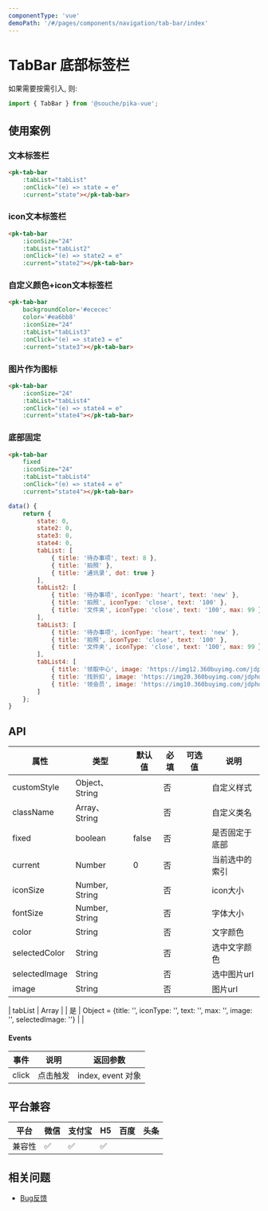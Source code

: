 ```yaml
---
componentType: 'vue'
demoPath: '/#/pages/components/navigation/tab-bar/index'
---
```


# TabBar 底部标签栏

如果需要按需引入, 则:

```js
import { TabBar } from '@souche/pika-vue';
```

## 使用案例

### 文本标签栏

```html
<pk-tab-bar
    :tabList="tabList"
    :onClick="(e) => state = e"
    :current="state"></pk-tab-bar>
```
### icon文本标签栏

```html
<pk-tab-bar
    :iconSize="24"
    :tabList="tabList2"
    :onClick="(e) => state2 = e"
    :current="state2"></pk-tab-bar>
```

### 自定义颜色+icon文本标签栏

```html
<pk-tab-bar
    backgroundColor='#ececec'
    color='#ea6bb8'
    :iconSize="24"
    :tabList="tabList3"
    :onClick="(e) => state3 = e"
    :current="state3"></pk-tab-bar>
```

### 图片作为图标

```html
<pk-tab-bar
    :iconSize="24"
    :tabList="tabList4"
    :onClick="(e) => state4 = e"
    :current="state4"></pk-tab-bar>
```
### 底部固定

```html
<pk-tab-bar
    fixed
    :iconSize="24"
    :tabList="tabList4"
    :onClick="(e) => state4 = e"
    :current="state4"></pk-tab-bar>
```
```js
data() {
    return {
        state: 0,
        state2: 0,
        state3: 0,
        state4: 0,
        tabList: [
            { title: '待办事项', text: 8 },
            { title: '拍照' },
            { title: '通讯录', dot: true }
        ],
        tabList2: [
            { title: '待办事项', iconType: 'heart', text: 'new' },
            { title: '拍照', iconType: 'close', text: '100' },
            { title: '文件夹', iconType: 'close', text: '100', max: 99 }
        ],
        tabList3: [
            { title: '待办事项', iconType: 'heart', text: 'new' },
            { title: '拍照', iconType: 'close', text: '100' },
            { title: '文件夹', iconType: 'close', text: '100', max: 99 }
        ],
        tabList4: [
            { title: '领取中心', image: 'https://img12.360buyimg.com/jdphoto/s72x72_jfs/t6160/14/2008729947/2754/7d512a86/595c3aeeNa89ddf71.png', selectedImage: 'https://img14.360buyimg.com/jdphoto/s72x72_jfs/t17251/336/1311038817/3177/72595a07/5ac44618Na1db7b09.png', text: 'new' },
            { title: '找折扣', image: 'https://img20.360buyimg.com/jdphoto/s72x72_jfs/t15151/308/1012305375/2300/536ee6ef/5a411466N040a074b.png' },
            { title: '领会员', image: 'https://img10.360buyimg.com/jdphoto/s72x72_jfs/t5872/209/5240187906/2872/8fa98cd/595c3b2aN4155b931.png', text: '100', max: 99 }
        ]
    };
}
```
## API

| 属性 | 类型 | 默认值 | 必填 | 可选值 | 说明 |
| --- | --- | --- | --- | --- | --- |
| customStyle | Object、String |  | 否 |  | 自定义样式 |
| className |  Array、String  |  | 否 |  | 自定义类名 |
| fixed | boolean | false | 否 |  | 是否固定于底部 |
| current | Number | 0 | 否 |  | 当前选中的索引 |
| iconSize | Number, String |  | 否 |  | icon大小 |
| fontSize | Number, String |  | 否 |  | 字体大小 |
| color | String |  | 否 |  | 文字颜色 |
| selectedColor | String |  | 否 |  | 选中文字颜色 |
| selectedImage | String |  | 否 |  | 选中图片url |
| image | String |  | 否 |  | 图片url |

| tabList | Array<Object> |  | 是 | Object = {title: '', iconType: '', text: '', max: '', image: '', selectedImage: ''} |  |

#### Events

| 事件 | 说明 | 返回参数 |
| --- | --- | --- |
| click | 点击触发 | index, event 对象 |

## 平台兼容

| 平台   | 微信 | 支付宝 | H5  | 百度 | 头条 |
| ------ | ---- | ------ | --- | ---- | ---- |
| 兼容性 | ✅    | ✅      | ✅   |      |      |

## 相关问题

- [Bug反馈](https://git.souche-inc.com/souhce-Taro/pika-ui/issues/new)
